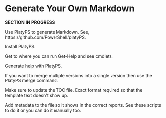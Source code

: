 # Generate Your Own Markdown
**SECTION IN PROGRESS**

Use PlatyPS to generate Markdown. See, https://github.com/PowerShell/platyPS. 

Install PlatyPS.

Get to where you can run Get-Help and see cmdlets.

Generate help with PlatyPS.

If you want to merge multiple versions into a single version then use the PlatyPS merge command.

Make sure to update the TOC file. Exact format required so that the template text doesn't show up.

Add metadata to the file so it shows in the correct reports. See these scripts to do it or you can do it manually too.
